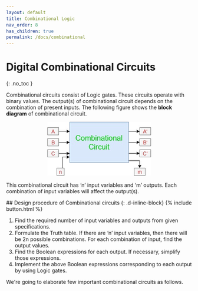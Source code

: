 ```yaml
---
layout: default
title: Combinational Logic
nav_order: 8
has_children: true
permalink: /docs/combinational
---
```

# Digital Combinational Circuits
{: .no_toc }


Combinational circuits consist of Logic gates. These circuits operate with binary values. The output(s) of combinational circuit depends on the combination of present inputs. The following figure shows the **block diagram** of combinational circuit.

<div style="text-align:center"><img src="../../assets/images/combinational1.jpg" /></div>

This combinational circuit has ‘n’ input variables and ‘m’ outputs. Each combination of input variables will affect the output(s).

<div class="main_sub_heading" markdown="1">
## Design procedure of Combinational circuits
{: .d-inline-block}
{% include button.html %}
</div>

1.  Find the required number of input variables and outputs from given specifications.   
1.  Formulate the Truth table. If there are ‘n’ input variables, then there will be 2n possible combinations. For each combination of input, find the output values.   
1.  Find the Boolean expressions for each output. If necessary, simplify those expressions.   
1.  Implement the above Boolean expressions corresponding to each output by using Logic gates.
   
   
We're going to elaborate few important combinational circuits as follows.


